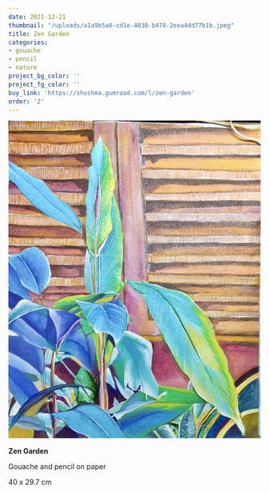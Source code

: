 ```yaml
---
date: 2021-12-21
thumbnail: "/uploads/a1a9b5a0-cd1e-4030-b478-2eea4dd77b1b.jpeg"
title: Zen Garden
categories:
- gouache
- pencil
- nature
project_bg_color: ''
project_fg_color: ''
buy_link: 'https://shushma.gumroad.com/l/zen-garden'
order: '2'
---
```

![](/uploads/a1a9b5a0-cd1e-4030-b478-2eea4dd77b1b.jpeg)

**Zen Garden**

Gouache and pencil on paper

40 x 29.7 cm